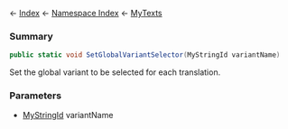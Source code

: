 ← [Index](Api-Index) ← [Namespace Index](Namespace-Index) ← [MyTexts](VRage.MyTexts)

### Summary

```csharp
public static void SetGlobalVariantSelector(MyStringId variantName)
```

Set the global variant to be selected for each translation.

### Parameters

* [MyStringId](VRage.Utils.MyStringId) variantName

